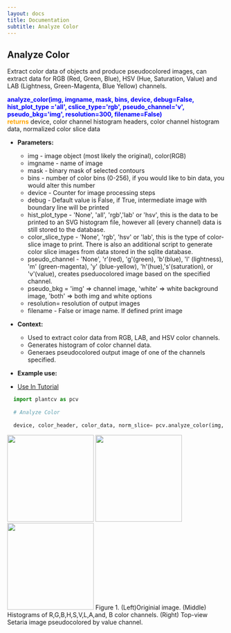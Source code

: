 ```yaml
---
layout: docs
title: Documentation
subtitle: Analyze Color
---
```


## Analyze Color

Extract color data of objects and produce pseudocolored images, can extract data for RGB (Red, Green, Blue), HSV (Hue, Saturation, Value) and LAB (Lightness, Green-Magenta, Blue Yellow) channels.

<font color='blue'><b>analyze\_color(img, imgname, mask, bins, device, debug=False, hist\_plot\_type ='all', cslice\_type='rgb', pseudo\_channel='v', pseudo\_bkg='img', resolution=300, filename=False)</b></font><br>
<font color='orange'><b>returns</b></font> device, color channel histogram headers, color channel histogram data, normalized color slice data<br>

- **Parameters:**   
  - img - image object (most likely the original), color(RGB)
  - imgname - name of image
  - mask - binary mask of selected contours
  - bins - number of color bins (0-256), if you would like to bin data, you would alter this number
  - device - Counter for image processing steps
  - debug - Default value is False, if True, intermediate image with boundary line will be printed
  - hist\_plot\_type - 'None', 'all', 'rgb','lab' or 'hsv', this is the data to be printed to an SVG histogram file, however all (every channel) data is still stored to the database.
  - color\_slice\_type - 'None', 'rgb', 'hsv' or 'lab', this is the type of color-slice image to print. There is also an additional script to generate color slice images from data stored in the sqlite database.
  - pseudo\_channel - 'None', 'r'(red), 'g'(green), 'b'(blue), 'l' (lightness), 'm' (green-magenta), 'y' (blue-yellow), 'h'(hue),'s'(saturation), or 'v'(value), creates pseduocolored image based on the specified channel.
  - pseudo_bkg = 'img' => channel image, 'white' => white background image, 'both' => both img and white options
  - resolution= resolution of output images  
  - filename - False or image name. If defined print image
   
   
- **Context:**  
  - Used to extract color data from RGB, LAB, and HSV color channels.
  - Generates histogram of color channel data.
  - Generaes pseudocolored output image of one of the channels specified.

- **Example use:**  

 - [Use In Tutorial](http://plantcv.danforthcenter.org/pages/documentation/function_docs/vis_tutorial.html)
 
  ```python
    import plantcv as pcv
    
    # Analyze Color
        
    device, color_header, color_data, norm_slice= pcv.analyze_color(img, imagename, mask, 256, device, debug=True, 'all', 'rgb', 'v', 'img', 300, /home/malia/analyze_color.png)

  ```
  <a href="{{site.baseurl}}/img/documentation_images/analyze_color/Dp1AA002292-2014-02-05 16_28_08-D001dr_012014-VIS_TV_z1.png" target="_blank">
  <img src="{{site.baseurl}}/img/documentation_images/analyze_color/Dp1AA002292-2014-02-05 16_28_08-D001dr_012014-VIS_TV_z1.png" height="200"></a>
  <a href="{{site.baseurl}}/img/documentation_images/analyze_color/Dp1AA002292-2014-02-05 16_28_08-D001dr_012014-VIS_TV_z1png_all_hist.png" target="_blank">
  <img src="{{site.baseurl}}/img/documentation_images/analyze_color/Dp1AA002292-2014-02-05 16_28_08-D001dr_012014-VIS_TV_z1png_all_hist.png" height="200"></a>
  <a href="{{site.baseurl}}/img/documentation_images/analyze_color/Dp1AA002292-2014-02-05 16_28_08-D001dr_012014-VIS_TV_z1png_v_pseduo_on_img.png" target="_blank">
  <img src="{{site.baseurl}}/img/documentation_images/analyze_color/Dp1AA002292-2014-02-05 16_28_08-D001dr_012014-VIS_TV_z1png_v_pseduo_on_img.png" height="200"></a>  
  Figure 1. (Left)Originial image. (Middle) Histograms of R,G,B,H,S,V,L,A,and, B color channels. (Right) Top-view Setaria image pseudocolored by value channel.
 

